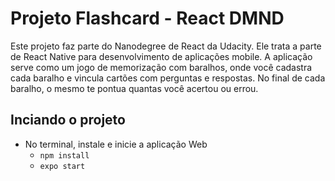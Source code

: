 # Projeto Flashcard - React DMND

Este projeto faz parte do Nanodegree de React da Udacity. Ele trata a parte de React Native para desenvolvimento de aplicações mobile.
A aplicação serve como um jogo de memorização com baralhos, onde você cadastra cada baralho e vincula cartões com perguntas e respostas. No final de cada baralho, o mesmo te pontua quantas você acertou ou errou.

## Inciando o projeto

* No terminal, instale e inicie a aplicação Web
    - `npm install`
    - `expo start`